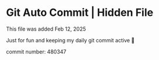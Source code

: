 # Git Auto Commit | Hidden File

This file was added Feb 12, 2025

Just for fun and keeping my daily git commit active 🤪

commit number: 480347
